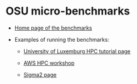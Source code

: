 # OSU micro-benchmarks

-   [Home page of the benchmarks](https://mvapich.cse.ohio-state.edu/benchmarks/)

-   Examples of running the benchmarks:

    -   [University of Luxemburg HPC tutorial page](https://ulhpc-tutorials.readthedocs.io/en/latest/parallel/mpi/OSU_MicroBenchmarks/)

    -   [AWS HPC workshop](https://www.hpcworkshops.com/08-efa/04-complie-run-osu.html)

    -   [Sigma2 page](https://documentation.sigma2.no/jobs/arm-perf/osu.html)

